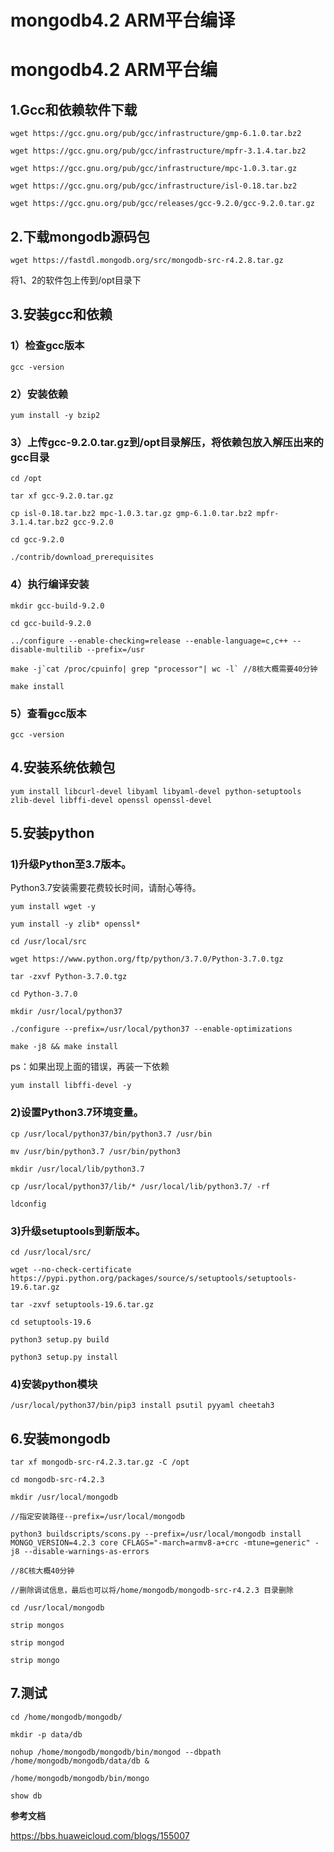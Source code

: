 # mongodb4.2 ARM平台编译



# mongodb4.2 ARM平台编

## 1.Gcc和依赖软件下载

```shell
wget https://gcc.gnu.org/pub/gcc/infrastructure/gmp-6.1.0.tar.bz2

wget https://gcc.gnu.org/pub/gcc/infrastructure/mpfr-3.1.4.tar.bz2

wget https://gcc.gnu.org/pub/gcc/infrastructure/mpc-1.0.3.tar.gz

wget https://gcc.gnu.org/pub/gcc/infrastructure/isl-0.18.tar.bz2

wget https://gcc.gnu.org/pub/gcc/releases/gcc-9.2.0/gcc-9.2.0.tar.gz
```

## 2.下载mongodb源码包

```shell
wget https://fastdl.mongodb.org/src/mongodb-src-r4.2.8.tar.gz
```

 将1、2的软件包上传到/opt目录下

## 3.安装gcc和依赖

### 1）检查gcc版本

```shell
gcc -version
```

### 2）安装依赖

```shell
yum install -y bzip2
```



### 3）上传gcc-9.2.0.tar.gz到/opt目录解压，将依赖包放入解压出来的gcc目录

```shell
cd /opt

tar xf gcc-9.2.0.tar.gz

cp isl-0.18.tar.bz2 mpc-1.0.3.tar.gz gmp-6.1.0.tar.bz2 mpfr-3.1.4.tar.bz2 gcc-9.2.0

cd gcc-9.2.0

./contrib/download_prerequisites
```



### 4）执行编译安装

```shell
mkdir gcc-build-9.2.0

cd gcc-build-9.2.0

../configure --enable-checking=release --enable-language=c,c++ --disable-multilib --prefix=/usr

make -j`cat /proc/cpuinfo| grep "processor"| wc -l` //8核大概需要40分钟

make install
```



### 5）查看gcc版本

```shell
gcc -version
```

## 4.安装系统依赖包

```shell
yum install libcurl-devel libyaml libyaml-devel python-setuptools zlib-devel libffi-devel openssl openssl-devel
```



## 5.安装python

### 1)升级Python至3.7版本。

Python3.7安装需要花费较长时间，请耐心等待。

```shell
yum install wget -y

yum install -y zlib* openssl*

cd /usr/local/src

wget https://www.python.org/ftp/python/3.7.0/Python-3.7.0.tgz

tar -zxvf Python-3.7.0.tgz

cd Python-3.7.0

mkdir /usr/local/python37

./configure --prefix=/usr/local/python37 --enable-optimizations

make -j8 && make install
```

ps：如果出现上面的错误，再装一下依赖

```shell
yum install libffi-devel -y
```

### 2)设置Python3.7环境变量。

```shell
cp /usr/local/python37/bin/python3.7 /usr/bin

mv /usr/bin/python3.7 /usr/bin/python3

mkdir /usr/local/lib/python3.7

cp /usr/local/python37/lib/* /usr/local/lib/python3.7/ -rf

ldconfig
```

### 3)升级setuptools到新版本。

```shell
cd /usr/local/src/

wget --no-check-certificate https://pypi.python.org/packages/source/s/setuptools/setuptools-19.6.tar.gz

tar -zxvf setuptools-19.6.tar.gz

cd setuptools-19.6

python3 setup.py build

python3 setup.py install
```



### 4)安装python模块

```shell
/usr/local/python37/bin/pip3 install psutil pyyaml cheetah3
```



## 6.安装mongodb

```shell
tar xf mongodb-src-r4.2.3.tar.gz -C /opt

cd mongodb-src-r4.2.3

mkdir /usr/local/mongodb

//指定安装路径--prefix=/usr/local/mongodb

python3 buildscripts/scons.py --prefix=/usr/local/mongodb install MONGO_VERSION=4.2.3 core CFLAGS="-march=armv8-a+crc -mtune=generic" -j8 --disable-warnings-as-errors

//8C核大概40分钟

//删除调试信息，最后也可以将/home/mongodb/mongodb-src-r4.2.3 目录删除

cd /usr/local/mongodb

strip mongos

strip mongod

strip mongo
```



## 7.测试

```shell
cd /home/mongodb/mongodb/

mkdir -p data/db

nohup /home/mongodb/mongodb/bin/mongod --dbpath /home/mongodb/mongodb/data/db &

/home/mongodb/mongodb/bin/mongo

show db
```

**参考文档**

https://bbs.huaweicloud.com/blogs/155007


